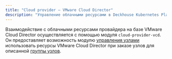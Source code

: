```yaml
---
title: "Cloud provider — VMware Cloud Director"
description: "Управление облачными ресурсами в Deckhouse Kubernetes Platform с помощью VMware Cloud Director."
---
```


Взаимодействие с облачными ресурсами провайдера на базе VMware Cloud Director осуществляется с помощью модуля `cloud-provider-vcd`. Он предоставляет возможность модулю [управления узлами](../../modules/node-manager/) использовать ресурсы VMware Cloud Director при заказе узлов для описанной [группы узлов](../../modules/node-manager/cr.html#nodegroup).
